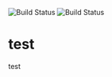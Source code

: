 ![Build Status](https://jenkins.sparkcentral.ninja/buildStatus/icon?job=Unit%20Tests%20for%20Core%20API&build=5)
![Build Status](https://jenkins.sparkcentral.ninja/buildStatus/icon?job=Unit%20Tests%20for%20Core%20API&build=5)
# test
test
